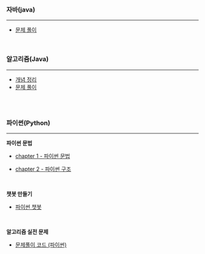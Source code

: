 ### 자바(java)

---

- [문제 풀이](https://github.com/kim6394/gs_Algorithm/tree/master/Java)



<br/>

### 알고리즘(Java)

---

- [개념 정리](https://github.com/kim6394/gs_Algorithm/tree/master/Algorithm/%EA%B0%9C%EB%85%90%20%EC%A0%95%EB%A6%AC)
- [문제 풀이](https://github.com/kim6394/gs_Algorithm/tree/master/Algorithm/%EB%AC%B8%EC%A0%9C%20%ED%92%80%EC%9D%B4)

<br/>

<br/>





### 파이썬(Python)

---

**파이썬 문법**

- [chapter 1 - 파이썬 문법](https://github.com/kim6394/gs_Algorithm/tree/master/Python/chapter%201%20-%20%ED%8C%8C%EC%9D%B4%EC%8D%AC%20%EB%AC%B8%EB%B2%95)

- [chapter 2 - 파이썬 구조](https://github.com/kim6394/gs_Algorithm/tree/master/Python/chapter%202%20-%20%ED%8C%8C%EC%9D%B4%EC%8D%AC%20%EA%B5%AC%EC%A1%B0)

<br/>

**챗봇 만들기**

- [파이썬 챗봇](https://github.com/kim6394/gs_Algorithm/tree/master/Python/python-chatbot)

<br/>

**알고리즘 실전 문제**

- [문제풀이 코드 (파이썬)](https://github.com/kim6394/gs_Algorithm/tree/master/Python/BAEKJOON%20-%20Python)